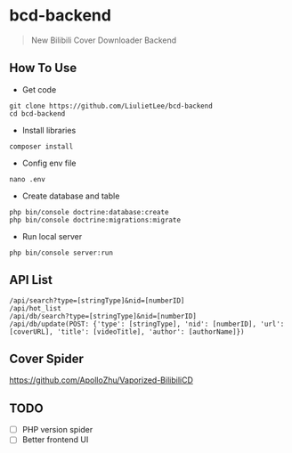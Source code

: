 # bcd-backend
> New Bilibili Cover Downloader Backend

## How To Use
- Get code
```
git clone https://github.com/LiulietLee/bcd-backend
cd bcd-backend
```
- Install libraries
```
composer install
```
- Config env file
```
nano .env
```
- Create database and table
```
php bin/console doctrine:database:create
php bin/console doctrine:migrations:migrate
```
- Run local server
```
php bin/console server:run
```

## API List
```
/api/search?type=[stringType]&nid=[numberID]
/api/hot_list
/api/db/search?type=[stringType]&nid=[numberID]
/api/db/update(POST: {'type': [stringType], 'nid': [numberID], 'url': [coverURL], 'title': [videoTitle], 'author': [authorName]})
```

## Cover Spider
https://github.com/ApolloZhu/Vaporized-BilibiliCD

## TODO
- [ ] PHP version spider
- [ ] Better frontend UI
